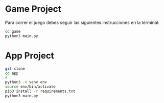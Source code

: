 # Game Project

Para correr el juego debes seguir las siguientes instrucciones en la terminal:

```sh
cd game
python3 main.py
```


# App Project

```sh
git clone
cd app
# 
python3 -m venv env
source env/bin/activate
pip3 install -r requirements.txt
python3 main.py
```
